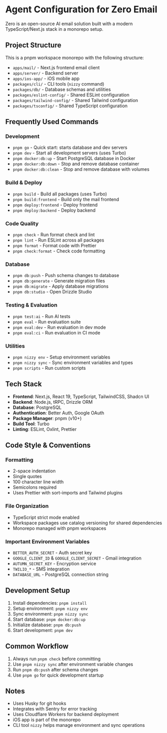 # Agent Configuration for Zero Email

Zero is an open-source AI email solution built with a modern TypeScript/Next.js stack in a monorepo setup.

## Project Structure

This is a pnpm workspace monorepo with the following structure:
- `apps/mail/` - Next.js frontend email client
- `apps/server/` - Backend server
- `apps/ios-app/` - iOS mobile app
- `packages/cli/` - CLI tools (`nizzy` command)
- `packages/db/` - Database schemas and utilities
- `packages/eslint-config/` - Shared ESLint configuration
- `packages/tailwind-config/` - Shared Tailwind configuration
- `packages/tsconfig/` - Shared TypeScript configuration

## Frequently Used Commands

### Development
- `pnpm go` - Quick start: starts database and dev servers
- `pnpm dev` - Start all development servers (uses Turbo)
- `pnpm docker:db:up` - Start PostgreSQL database in Docker
- `pnpm docker:db:down` - Stop and remove database container
- `pnpm docker:db:clean` - Stop and remove database with volumes

### Build & Deploy
- `pnpm build` - Build all packages (uses Turbo)
- `pnpm build:frontend` - Build only the mail frontend
- `pnpm deploy:frontend` - Deploy frontend
- `pnpm deploy:backend` - Deploy backend

### Code Quality
- `pnpm check` - Run format check and lint
- `pnpm lint` - Run ESLint across all packages
- `pnpm format` - Format code with Prettier
- `pnpm check:format` - Check code formatting

### Database
- `pnpm db:push` - Push schema changes to database
- `pnpm db:generate` - Generate migration files
- `pnpm db:migrate` - Apply database migrations
- `pnpm db:studio` - Open Drizzle Studio

### Testing & Evaluation
- `pnpm test:ai` - Run AI tests
- `pnpm eval` - Run evaluation suite
- `pnpm eval:dev` - Run evaluation in dev mode
- `pnpm eval:ci` - Run evaluation in CI mode

### Utilities
- `pnpm nizzy env` - Setup environment variables
- `pnpm nizzy sync` - Sync environment variables and types
- `pnpm scripts` - Run custom scripts

## Tech Stack

- **Frontend**: Next.js, React 19, TypeScript, TailwindCSS, Shadcn UI
- **Backend**: Node.js, tRPC, Drizzle ORM
- **Database**: PostgreSQL
- **Authentication**: Better Auth, Google OAuth
- **Package Manager**: pnpm (v10+)
- **Build Tool**: Turbo
- **Linting**: ESLint, Oxlint, Prettier

## Code Style & Conventions

### Formatting
- 2-space indentation
- Single quotes
- 100 character line width
- Semicolons required
- Uses Prettier with sort-imports and Tailwind plugins

### File Organization
- TypeScript strict mode enabled
- Workspace packages use catalog versioning for shared dependencies
- Monorepo managed with pnpm workspaces

### Important Environment Variables
- `BETTER_AUTH_SECRET` - Auth secret key
- `GOOGLE_CLIENT_ID` & `GOOGLE_CLIENT_SECRET` - Gmail integration
- `AUTUMN_SECRET_KEY` - Encryption service
- `TWILIO_*` - SMS integration
- `DATABASE_URL` - PostgreSQL connection string

## Development Setup

1. Install dependencies: `pnpm install`
2. Setup environment: `pnpm nizzy env`
3. Sync environment: `pnpm nizzy sync`
4. Start database: `pnpm docker:db:up`
5. Initialize database: `pnpm db:push`
6. Start development: `pnpm dev`

## Common Workflow

1. Always run `pnpm check` before committing
2. Use `pnpm nizzy sync` after environment variable changes
3. Run `pnpm db:push` after schema changes
4. Use `pnpm go` for quick development startup

## Notes

- Uses Husky for git hooks
- Integrates with Sentry for error tracking
- Uses Cloudflare Workers for backend deployment
- iOS app is part of the monorepo
- CLI tool `nizzy` helps manage environment and sync operations
